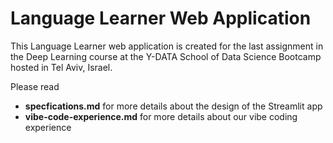 # Language Learner Web Application
This Language Learner web application is created for the last assignment in the Deep Learning course at the Y-DATA School of Data Science Bootcamp hosted in Tel Aviv, Israel.

Please read
* **specfications.md** for more details about the design of the Streamlit app
* **vibe-code-experience.md** for more details about our vibe coding experience

